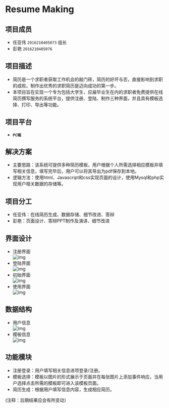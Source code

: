 **Resume Making**
=============

项目成员
-------
* 任亚伟 `2016210405073` 组长
* 彭艳 `2016210405076`

项目描述
-------
* 简历是一个求职者获取工作机会的敲门砖，简历的好坏与否，直接影响到求职的成败。制作出优秀的求职简历是迈向成功的第一步。  
* 本项目旨在实现一个专为包括大学生、应届毕业生在内的求职者免费提供在线简历撰写服务的系统平台，提供注册、登陆、制作三种界面，并且具有模板选择、打印、导出等功能。

项目平台
-------
* **`PC端`**

解决方案
-------
* 主要思路：该系统可提供多种简历模板，用户根据个人所需选择相应模板并填写相关信息，填写完毕后，用户可以将其导出为pdf保存到本地。
* 逻辑方法：使用html、Javascript和css实现页面的设计，使用Mysql和php实现用户相关数据的存储等。

项目分工
-------
* 任亚伟：在线简历生成、数据存储、细节改进、答辩
* 彭艳：页面设计、答辩PPT制作及演讲、细节改进

界面设计
-------
* 注册界面   
![img](http://47.100.166.1/workspace/web/img/login.png "img")  
* 登陆界面  
![img](http://47.100.166.1/workspace/web/img/regis.png "img")  
* 初始界面  
![img](http://47.100.166.1/workspace/web/img/select_form.png "img")  
* 使用界面  
![img](http://47.100.166.1/workspace/web/img/making.png "img")  

数据结构
-------
* 用户信息  
![img](http://47.100.166.1/workspace/web/img/user_infor.png "img")
* 模板信息    
![img](http://47.100.166.1/workspace/web/img/form_infor.png "img")

功能模块
-------
* 注册登录：用户填写相关信息进项登录/注册。
* 模板选择：模板以图片的形式展示于页面并在每张图片上添加事件响应，当用户选择点击所需的模板即可进入该模板页面。
* 简历生成：根据用户填写信息内容，生成相应简历。


   
      
         

(注释：后期结果应会有所变动）

